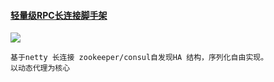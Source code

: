 #### [轻量级RPC长连接脚手架](https://github.com/fdisk123/original/tree/snapshot2.11)
![](https://camo.githubusercontent.com/f50b84e13fdbb61d847742c34259c58469c7d2b2/68747470733a2f2f7472617669732d63692e6f72672f70616765732d7468656d65732f6172636869746563742e7376673f6272616e63683d6d6173746572)
```` 
基于netty 长连接 zookeeper/consul自发现HA 结构，序列化自由实现。
以动态代理为核心

````